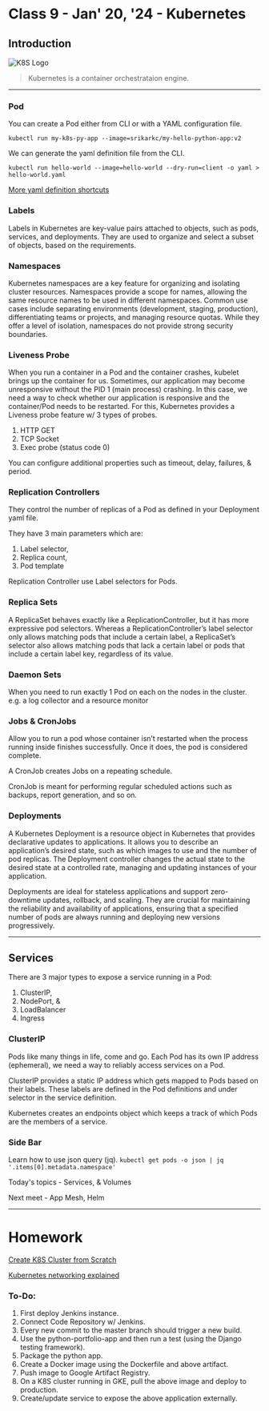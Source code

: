 # Class 9 - Jan' 20, '24 - Kubernetes

## Introduction
![K8S Logo](https://www.docker.com/wp-content/uploads/2023/08/logo-dont-spacing.svg)

> Kubernetes is a container orchestrataion engine.

---

### Pod

You can create a Pod either from CLI or with a YAML configuration file.

`kubectl run my-k8s-py-app --image=srikarkc/my-hello-python-app:v2`

We can generate the yaml definition file from the CLI.

`kubectl run hello-world --image=hello-world --dry-run=client -o yaml > hello-world.yaml`

[More yaml definition shortcuts](https://devopscube.com/create-kubernetes-yaml/)


### Labels

Labels in Kubernetes are key-value pairs attached to objects, such as pods, services, and deployments. They are used to organize and select a subset of objects, based on the requirements.


### Namespaces

Kubernetes namespaces are a key feature for organizing and isolating cluster resources. Namespaces provide a scope for names, allowing the same resource names to be used in different namespaces. Common use cases include separating environments (development, staging, production), differentiating teams or projects, and managing resource quotas. While they offer a level of isolation, namespaces do not provide strong security boundaries.


### Liveness Probe

When you run a container in a Pod and the container crashes, kubelet brings up the container for us. Sometimes, our application may become unresponsive without the PID 1 (main process) crashing. In this case, we need a way to check whether our application is responsive and the container/Pod needs to be restarted. For this, Kubernetes provides a Liveness probe feature w/ 3 types of probes.

1. HTTP GET
2. TCP Socket
3. Exec probe (status code 0)

You can configure additional properties such as timeout, delay, failures, & period.


### Replication Controllers

They control the number of replicas of a Pod as defined in your Deployment yaml file.

They have 3 main parameters which are:
1. Label selector,
2. Replica count,
3. Pod template

Replication Controller use Label selectors for Pods.


### Replica Sets

A ReplicaSet behaves exactly like a ReplicationController, but it has more expressive pod selectors. Whereas a ReplicationController’s label selector only allows matching pods that include a certain label, a ReplicaSet’s selector also allows matching pods that lack a certain label or pods that include a certain label key, regardless of its value.


### Daemon Sets

When you need to run exactly 1 Pod on each on the nodes in the cluster.
e.g. a log collector and a resource monitor


### Jobs & CronJobs

Allow you to run a pod whose container isn’t restarted when the process running inside finishes successfully. Once it does, the pod is considered complete.

A CronJob creates Jobs on a repeating schedule.

CronJob is meant for performing regular scheduled actions such as backups, report generation, and so on. 


### Deployments

A Kubernetes Deployment is a resource object in Kubernetes that provides declarative updates to applications. It allows you to describe an application’s desired state, such as which images to use and the number of pod replicas. The Deployment controller changes the actual state to the desired state at a controlled rate, managing and updating instances of your application. 

Deployments are ideal for stateless applications and support zero-downtime updates, rollback, and scaling. They are crucial for maintaining the reliability and availability of applications, ensuring that a specified number of pods are always running and deploying new versions progressively.


---

## Services

There are 3 major types to expose a service running in a Pod:
1. ClusterIP,
2. NodePort, &
3. LoadBalancer
4. Ingress

### ClusterIP

Pods like many things in life, come and go. Each Pod has its own IP address (ephemeral), we need a way to reliably access services on a Pod.

ClusterIP provides a static IP address which gets mapped to Pods based on their labels. These labels are defined in the Pod definitions and under selector in the service definition.

Kubernetes creates an endpoints object which keeps a track of which Pods are the members of a service.








### Side Bar

Learn how to use json query (jq).
`kubectl get pods -o json | jq '.items[0].metadata.namespace'`

Today's topics - Services, & Volumes

Next meet - App Mesh, Helm

---

# Homework

[Create K8S Cluster from Scratch](https://github.com/kelseyhightower/kubernetes-the-hard-way)

[Kubernetes networking explained](https://www.tigera.io/learn/guides/kubernetes-networking/)

### To-Do:

1. First deploy Jenkins instance. 
2. Connect Code Repository w/ Jenkins.
3. Every new commit to the master branch should trigger a new build.
4. Use the python-portfolio-app and then run a test (using the Django testing framework).
5. Package the python app.
6. Create a Docker image using the Dockerfile and above artifact.
7. Push image to Google Artifact Registry.
8. On a K8S cluster running in GKE, pull the above image and deploy to production.
9. Create/update service to expose the above application externally.
